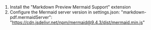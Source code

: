 1. Install the "Markdown Preview Mermaid Support" extension
2. Configure the Mermaid server version in settings.json:
   "markdown-pdf.mermaidServer": "https://cdn.jsdelivr.net/npm/mermaid@9.4.3/dist/mermaid.min.js" 